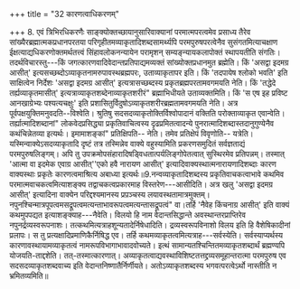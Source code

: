+++
title = "32 कारणत्वाधिकरणम्"

+++
8. एवं त्रिभिरधिकरणैः साङ्क्योक्तच्छायानुसारिवाक्यानां परमात्मपरत्वमेव प्रसाध्य तैरेव सांख्यैरब्रह्मात्मकप्रधानपरतया परिगृहीतमव्याकृतादिशब्दसामर्थ्यपि परमपुरुषपरत्वेनैव सुसंगतमित्याचक्षाण ईक्षत्याद्यधिकरणोक्तमर्थतत्त्वं सिंहावलोकनन्यायेन परामृशन् सम्यङ्न्यायकलापोक्तं स्थापयतीति संगतिः। तदर्थविचारस्तु---किं जगत्कारणवादिवेदान्तप्रतिपाद्यमव्यक्तं सांख्योक्तप्रधानमुत ब्रह्मेति। किं 'असद्वा इदमग्र आसीत्' इत्यसच्छब्दोऽव्याकृतनामरुपावस्थब्रह्मपरः, उताव्याकृतापर इति। किं 'तदपायेष श्लोको भवति' इति साक्षित्वेन निर्देशः 'असद्वा इदमग्र आसीत्' इत्यत्रासच्छब्दस्य प्रकृतब्रह्मपरतामवगमयति नेति। किं 'तद्धेदे तर्ह्यव्याकृतमासीत्' इत्यत्राव्याकृतशब्देनाव्याकृतशरीरं" ब्रह्माभिधीयते उताव्यक्तमिति। किं 'स एष इह प्रविष्ट आनखाग्रेभ्यः पश्यत्यचक्षुः' इति प्रशासितुर्विदुषोऽव्याकृतशरीरब्रह्मतामवगमयति नेति। अत्र पूर्वपक्षयुक्तिमनुवदति--विश्वेति। श्रुतिषु सदसदव्याकृतोक्तिर्विश्वोपादानं वक्तिति परोक्ताव्याकृत एवान्वेति। तर्ह्यात्मादिशब्दानां" लोकवेदप्रसिद्ध्या प्रकृतिवाचित्वस्य दृढप्रमितत्वादन्ये पुनरात्मादिशब्दास्तदानुगुण्येनैव कथंचिन्नेतव्या इत्यर्थः। इमामाशङ्कां" प्रतिक्षिपति-- नेति। तमेव प्रतिक्षेपं विवृणोति-- यत्रेति। यस्मिन्वाक्येऽसदव्याकृतादि दृष्टं तत्र तस्मिन्नेव वाक्ये वहुस्यामिति प्रकरणसमुदितं सर्वज्ञताद्यं परमपुरुषलिङ्गम्। अपि तु उपक्रमोपसंहारादिषड्विधतात्पर्यलिङ्गोपेतत्वात् सुस्थिरमेव प्रतिपन्नम्। तस्मात् 'आत्मा वा इदमेक एवाग्र आसीत्''एको हवै नारायण आसीत्' इत्यादिवाक्यस्थात्मनारायणादिशब्दाः कारण वाक्यस्थाः प्रकृतेः कारणत्वमाश्रित्य अबाध्या इत्यर्थः॥9.नन्वव्याकृतादिशब्दस्य प्रकृतिवाचकत्वाभावे कथमिव परमात्मवाचकत्वमित्याशङ्क्य तद्वाचकत्वप्रकारमाह विस्तरेण---आसीदिति। अत्र खलु 'असद्वा इदमग्र आसीत्' इत्यादिना वाक्येन परिद्दश्यमानस्य प्रप़ञ्चस्य लयावस्थतामात्रमुक्तम्। नपुनश्चिन्मात्रपूपत्वमसद्रूपत्वमत्यन्ताभावरूपत्वमत्यन्तासद्रूपत्वं" वा।तर्हि 'नैवेह किंचनाग्र आसीत्' इति वाक्यं कथमुपपद्यत इत्याशङ्क्याह---नैवेति। विलयो हि नाम वेदान्तसिद्धान्ते अवस्थान्तरप्राप्तिरेव नपुनर्द्रव्यस्वरूपनाशः। तत्कथमित्यत्राहशून्यतादेर्निषेधादिति। द्रव्यस्वरूपविनाशो विलय इति हि वैशेषिकादीनां प्रलापः। स तु प्रत्यक्षादिप्रमाणिकैर्निषिद्ध एव। तर्हि कथमव्याकृतत्वमित्यत्राह---सर्वस्येति। सर्वस्याप्यर्थस्य कारणावस्थायामव्याकृतत्वं नामरूपविभागाभावादवोच्यते। इत्थं सामान्यतश्चिन्तितमव्याकृतशब्दार्थं ब्रह्मण्यपि योजयति-ताद्दशेति। तत्-तस्मात्कारणात्। अव्याकृतत्वाद्यवस्थाविशिष्टतत्तद्द्रव्यसमूहान्तरात्मा परमपुरुष एव सदसदव्याकृतशब्दवाच्य इति वेदान्तनिष्णातैर्निर्णीयते। अतोऽव्याकृतशब्दस्य भगवत्परत्वेऽर्थो नास्तीति न भ्रमितव्यमिति॥